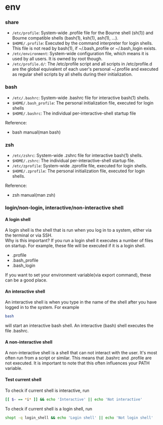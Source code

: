 # env
### share
- `/etc/profile`: System-wide .profile file for the Bourne shell (sh(1)) and Bourne compatible shells (bash(1), ksh(1), ash(1), ...).
- `$HOME/.profile`: Executed by the command interpreter for login shells. This file is not read by bash(1), if ~/.bash_profile or ~/.bash_login exists.
- `/etc/environment`: System-wide configuration file, which means it is used by all users. It is owned by root though.
- `/etc/profile.d/`: The /etc/profile script and all scripts in /etc/profile.d are the global equivalent of each user's personal ~/.profile and executed as regular shell scripts by all shells during their initialization.

### bash
- `/etc/.bashrc`: System-wide .bashrc file for interactive bash(1) shells.
- `$HOME/.bash_profile`: The personal initialization file, executed for login shells
- `$HOME/.bashrc`: The individual per-interactive-shell startup file

Reference:
- bash manual(man bash)

### zsh
- `/etc/zshrc`: System-wide .zshrc file for interactive bash(1) shells.
- `$HOME/.zshrc`: The individual per-interactive-shell startup file.
- `/etc/zprofile`: System-wide .zprofile file, executed for login shells.
- `$HOME/.zprofile`: The personal initialization file, executed for login shells.

Reference:
- zsh manual(man zsh)

### login/non-login, interactive/non-interactive shell
#### A login shell
A login shell is the shell that is run when you log in to a system, either via the terminal or via SSH.\
Why is this important? If you run a login shell it executes a number of files on startup. For example, these file will be executed if it is a login shell.
- .profile
- .bash_profile
- .bash_login

If you want to set your environment variable(via export command), these can be a good place.

#### An interactive shell
An interactive shell is when you type in the name of the shell after you have logged in to the system. For example
```bash
bash
```
will start an interactive bash shell. An interactive (bash) shell executes the file .bashrc.

#### A non-interactive shell
A non-interactive shell is a shell that can not interact with the user. It's most often run from a script or similar. This means that .bashrc and .profile are not executed. It is important to note that this often influences your PATH variable.

#### Test current shell
To check if current shell is interactive, run
```bash
[[ $- == *i* ]] && echo 'Interactive' || echo 'Not interactive'
```
To check if current shell is a login shell, run
```bash
shopt -q login_shell && echo 'Login shell' || echo 'Not login shell'
```
